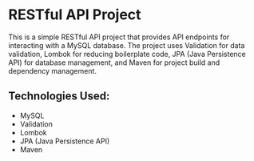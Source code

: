 # RESTful API Project

This is a simple RESTful API project that provides API endpoints for interacting with a MySQL database. The project uses Validation for data validation, Lombok for reducing boilerplate code, JPA (Java Persistence API) for database management, and Maven for project build and dependency management.

## Technologies Used:

- MySQL
- Validation
- Lombok
- JPA (Java Persistence API)
- Maven



